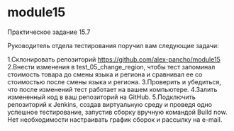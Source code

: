 # module15
Практическое задание 15.7 
 
Руководитель отдела тестирования поручил вам следующие задачи:

1.Склонировать репозиторий https://github.com/alex-pancho/module15
2.Внести изменения в test_05_change_region, чтобы тест запоминал стоимость товара до смены языка и региона и сравнивал ее со стоимостью  после смены языка и региона.
3.Проверить и убедиться, что после изменений тест работает на вашем компьютере.
4.Залить измененный код в ваш репозиторий на GitHub.
5.Подключить репозиторий к Jenkins, создав виртуальную среду и проведя одно успешное тестирование, запустив сборку вручную командой Build now. Нет необходимости настраивать график сборок и рассылку на e-mail. 